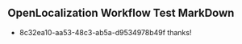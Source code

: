## OpenLocalization Workflow Test MarkDown
* 8c32ea10-aa53-48c3-ab5a-d9534978b49f thanks!

<!--HONumber=Aug16_HO3-->


